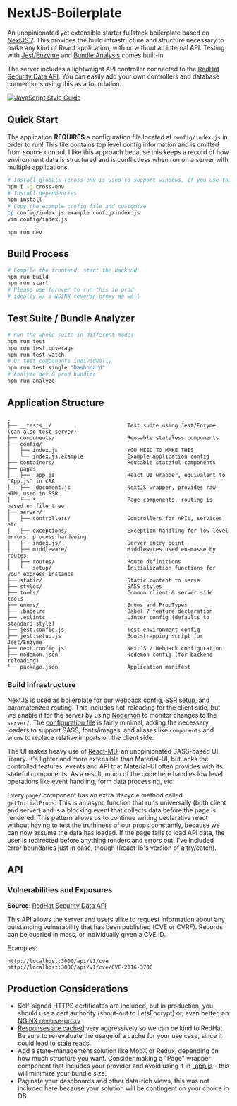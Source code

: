 # NextJS-Boilerplate

An unopinionated yet extensible starter fullstack boilerplate based on [NextJS 7](https://nextjs.org/blog/next-7/). This provides the build infrastructure and structure necessary to make any kind of React application, with or without an internal API. Testing with [Jest/Enzyme](https://airbnb.io/enzyme/docs/guides/jest.html) and [Bundle Analysis](https://www.npmjs.com/package/webpack-bundle-analyzer) comes built-in.

The server includes a lightweight API controller connected to the [RedHat Security Data API](https://access.redhat.com/documentation/en-us/red_hat_security_data_api/0.1/html/red_hat_security_data_api/). You can easily add your own controllers and database connections using this as a foundation.

[![JavaScript Style Guide](https://cdn.rawgit.com/standard/standard/master/badge.svg)](https://github.com/standard/standard)

## Quick Start

The application **REQUIRES** a configuration file located at `config/index.js` in order to run! This file contains top level config information and is omitted from source control. I like this approach because this keeps a record of how environment data is structured and is conflictless when run on a server with multiple applications.

```bash
# Install globals (cross-env is used to support windows, if you use that)
npm i -g cross-env
# Install dependencies
npm install
# Copy the example config file and customize
cp config/index.js.example config/index.js
vim config/index.js
```
```
npm run dev
```

## Build Process

```bash
# Compile the frontend, start the backend
npm run build
npm run start
# Please use forever to run this in prod
# ideally w/ a NGINX reverse proxy as well
```

## Test Suite / Bundle Analyzer

```bash
# Run the whole suite in different modes
npm run test
npm run test:coverage
npm run test:watch
# Or test components individually
npm run test:single "Dashboard"
# Analyze dev & prod bundles
npm run analyze
```

## Application Structure

```raw
.
├── __tests__/                        Test suite using Jest/Enzyme (can also test server)
├── components/                       Reusable stateless components
├── config/
│   ├── index.js                      YOU NEED TO MAKE THIS
│   └── index.js.example              Example application config
├── containers/                       Reusable stateful components
├── pages
│   ├── _app.js                       React UI wrapper, equivalent to "App.js" in CRA
│   ├── _document.js                  NextJS wrapper, provides raw HTML used in SSR
│   └── *                             Page components, routing is based on file tree
├── server/
│   ├── controllers/                  Controllers for APIs, services etc
│   ├── exceptions/                   Exception handling for low level errors, process hardening
│   ├── index.js/                     Server entry point
│   ├── middleware/                   Middlewares used en-masse by routes
│   ├── routes/                       Route definitions
│   └── setup/                        Initialization functions for your express instance
├── static/                           Static content to serve
├── styles/                           SASS styles
├── tools/                            Common client & server side tools
├── enums/                            Enums and PropTypes
├── .babelrc                          Babel 7 feature declaration
├── .eslintc                          Linter config (defaults to standard style)
├── jest.config.js                    Test environment config
├── jest.setup.js                     Bootstrapping script for Jest/Enzyme
├── next.config.js                    NextJS / Webpack configuration
├── nodemon.json                      Nodemon config (for backend reloading)
└── package.json                      Application manifest
```

### Build Infrastructure

[NextJS](https://nextjs.org) is used as boilerplate for our webpack config, SSR setup, and paramaterized routing. This includes hot-reloading for the client side, but we enable it for the server by using [Nodemon](https://github.com/remy/nodemon) to monitor changes to the `server/`. The [configuration file](next.js.config) is fairly minimal, adding the necessary loaders to support SASS, fonts/images, and aliases like `components` and `enums` to replace relative imports on the client side.

The UI makes heavy use of [React-MD](https://react-md.mlaursen.com), an unopinionated SASS-based UI library. It's lighter and more extensible than Material-UI, but lacks the controlled features, events and API that Material-UI often provides with its stateful components. As a result, much of the code here handles low level operations like event handling, form data processing, etc.

Every `page/` component has an extra lifecycle method called `getInitialProps`. This is an async function that runs universally (both client and server) and is a blocking event that collects data before the page is rendered. This pattern allows us to continue writing declarative react without having to test the truthiness of our props constantly, because we can now assume the data has loaded. If the page fails to load API data, the user is redirected before anything renders and errors out. I've included error boundaries just in case, though (React 16's version of a try/catch).

## API

### Vulnerabilities and Exposures
**Source**: [RedHat Security Data API](https://access.redhat.com/documentation/en-us/red_hat_security_data_api/0.1/html/red_hat_security_data_api/)

This API allows the server and users alike to request information about any outstanding vulnerability that has been published (CVE or CVRF). Records can be queried in mass, or individually given a CVE ID.

Examples:
```
http://localhost:3000/api/v1/cve
http://localhost:3000/api/v1/cve/CVE-2016-3706
```

## Production Considerations

- Self-signed HTTPS certificates are included, but in production, you should use a cert authority (shout-out to LetsEncrypt) or, even better, an [NGINX reverse-proxy](https://www.digitalocean.com/community/tutorials/how-to-set-up-a-node-js-application-for-production-on-ubuntu-16-04)
- [Responses are cached](/server/middleware/Cache.js) very aggressively so we can be kind to RedHat. Be sure to re-evaluate the usage of a cache for your use case, since it could lead to stale reads.
- Add a state-management solution like MobX or Redux, depending on how much structure you want. Consider making a "Page" wrapper component that includes your provider and avoid using it in [_app.js](/pages/_app.js) - this will minimize your bundle size.
- Paginate your dashboards and other data-rich views, this was not included here because your solution will be contingent on your choice in DB.
